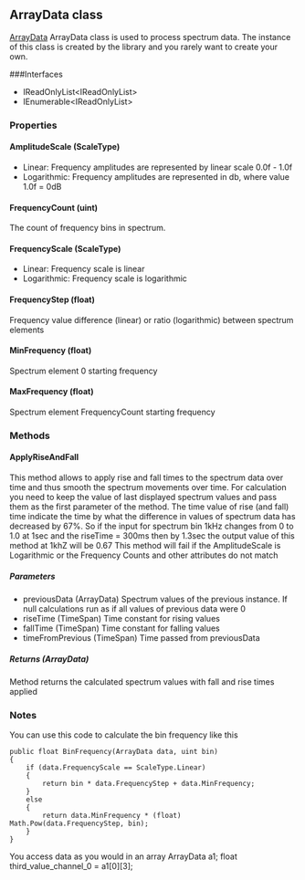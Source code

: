 ## ArrayData class
 [ArrayData](wiki/ArrayData.md)
ArrayData class is used to process spectrum data. The instance of this class is created by the library and you rarely want to create your own.

###Interfaces
- IReadOnlyList<IReadOnlyList<float>>
- IEnumerable<IReadOnlyList<float>>

### Properties
#### AmplitudeScale (ScaleType)
- Linear: Frequency amplitudes are represented by linear scale 0.0f - 1.0f
- Logarithmic: Frequency amplitudes are represented in db, where value 1.0f = 0dB

#### FrequencyCount (uint)
The count of frequency bins in spectrum.

#### FrequencyScale (ScaleType)
- Linear: Frequency scale is linear
- Logarithmic: Frequency scale is logarithmic

#### FrequencyStep (float)
Frequency value difference (linear) or ratio (logarithmic) between spectrum elements

#### MinFrequency (float)
Spectrum element 0 starting frequency

#### MaxFrequency (float)
Spectrum element FrequencyCount starting frequency

### Methods
#### ApplyRiseAndFall
This method allows to apply rise and fall times to the spectrum data over time and thus smooth the spectrum movements over time. For calculation you need to keep the value of last displayed spectrum values and pass them as the first parameter of the method. 
The time value of rise (and fall) time indicate the time by what the difference in values of spectrum data has decreased by 67%. So if the input for spectrum bin 1kHz changes from 0 to 1.0 at 1sec and the riseTime = 300ms then by 1.3sec the output value of this method at 1khZ will be 0.67
This method will fail if the AmplitudeScale is Logarithmic or the Frequency Counts and other attributes do not match

##### Parameters
- previousData (ArrayData) Spectrum values of the previous instance. If null calculations run as if all values of previous data were 0
- riseTime (TimeSpan) Time constant for rising values
- fallTime (TimeSpan) Time constant for falling values
- timeFromPrevious (TimeSpan) Time passed from previousData
##### Returns (ArrayData)
Method returns the calculated spectrum values with fall and rise times applied


### Notes
You can use this code to calculate the bin frequency like this
```
public float BinFrequency(ArrayData data, uint bin)
{
    if (data.FrequencyScale == ScaleType.Linear)
    {
        return bin * data.FrequencyStep + data.MinFrequency;
    }
    else
    {
        return data.MinFrequency * (float) Math.Pow(data.FrequencyStep, bin);
    }
}
```



You access data as you would in an array
    ArrayData a1;
    float third_value_channel_0 = a1[0][3];
